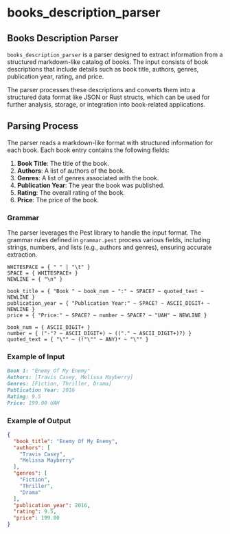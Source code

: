 # books_description_parser

## Books Description Parser
`books_description_parser` is a parser designed to extract information from a structured markdown-like catalog of books. The input consists of book descriptions that include details such as book title, authors, genres, publication year, rating, and price.

The parser processes these descriptions and converts them into a structured data format like JSON or Rust structs, which can be used for further analysis, storage, or integration into book-related applications.

## Parsing Process
The parser reads a markdown-like format with structured information for each book. Each book entry contains the following fields:

1. **Book Title**: The title of the book.
2. **Authors**: A list of authors of the book.
3. **Genres**: A list of genres associated with the book.
4. **Publication Year**: The year the book was published.
5. **Rating**: The overall rating of the book.
6. **Price**: The price of the book.

### Grammar
The parser leverages the Pest library to handle the input format. The grammar rules defined in `grammar.pest` process various fields, including strings, numbers, and lists (e.g., authors and genres), ensuring accurate extraction.

```
WHITESPACE = { " " | "\t" }
SPACE = { WHITESPACE+ }
NEWLINE = { "\n" }

book_title = { "Book " ~ book_num ~ ":" ~ SPACE? ~ quoted_text ~ NEWLINE }
publication_year = { "Publication Year:" ~ SPACE? ~ ASCII_DIGIT+ ~ NEWLINE }
price = { "Price:" ~ SPACE? ~ number ~ SPACE? ~ "UAH" ~ NEWLINE }

book_num = { ASCII_DIGIT+ }
number = { ("-"? ~ ASCII_DIGIT+) ~ (("." ~ ASCII_DIGIT+)?) }
quoted_text = { "\"" ~ (!"\"" ~ ANY)* ~ "\"" }
```

### Example of Input
```markdown
Book 1: "Enemy Of My Enemy"
Authors: [Travis Casey, Melissa Mayberry]
Genres: [Fiction, Thriller, Drama]
Publication Year: 2016
Rating: 9.5
Price: 199.00 UAH
```

### Example of Output
```json
{
  "book_title": "Enemy Of My Enemy",
  "authors": [
    "Travis Casey",
    "Melissa Mayberry"
  ],
  "genres": [
    "Fiction",
    "Thriller",
    "Drama"
  ],
  "publication_year": 2016,
  "rating": 9.5,
  "price": 199.00
}
```